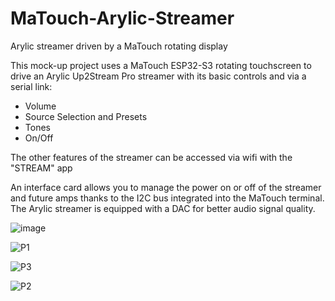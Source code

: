 # MaTouch-Arylic-Streamer

Arylic streamer driven by a MaTouch rotating display

This mock-up project uses a MaTouch ESP32-S3 rotating touchscreen to drive an Arylic Up2Stream Pro streamer with its basic controls and via a serial link:
- Volume
- Source Selection and Presets
- Tones
- On/Off

The other features of the streamer can be accessed via wifi with the "STREAM" app  

An interface card allows you to manage the power on or off of the streamer and future amps thanks to the I2C bus integrated into the MaTouch terminal.
The Arylic streamer is equipped with a DAC for better audio signal quality.

![image](https://github.com/Domotique25/MaTouch-Arylic-Streamer/assets/149935922/06f62265-aa90-423a-baf2-383187635206)

![P1](https://github.com/Domotique25/MaTouch-Arylic-Streamer/assets/149935922/e385b3d1-2654-480c-a8be-2c38a1824ce4)

![P3](https://github.com/Domotique25/MaTouch-Arylic-Streamer/assets/149935922/c9b01dd3-1fe4-4845-9f61-909fc81a62a3)

![P2](https://github.com/Domotique25/MaTouch-Arylic-Streamer/assets/149935922/8d394757-95bf-4e37-9bca-c18acb44ea1f)



